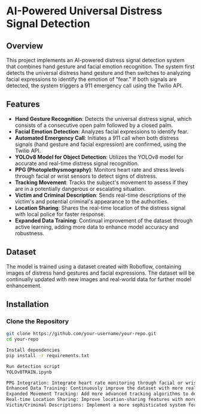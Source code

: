 # AI-Powered Universal Distress Signal Detection

## Overview

This project implements an AI-powered distress signal detection system that combines hand gesture and facial emotion recognition. The system first detects the universal distress hand gesture and then switches to analyzing facial expressions to identify the emotion of "fear." If both signals are detected, the system triggers a 911 emergency call using the Twilio API.

## Features

- **Hand Gesture Recognition**: Detects the universal distress signal, which consists of a consecutive open palm followed by a closed palm.
- **Facial Emotion Detection**: Analyzes facial expressions to identify fear.
- **Automated Emergency Call**: Initiates a 911 call when both distress signals (hand gesture and facial expression) are confirmed, using the Twilio API.
- **YOLOv8 Model for Object Detection**: Utilizes the YOLOv8 model for accurate and real-time distress signal recognition.
- **PPG (Photoplethysmography)**: Monitors heart rate and stress levels through facial or wrist sensors to detect signs of distress.
- **Tracking Movement**: Tracks the subject's movement to assess if they are in a potentially dangerous or escalating situation.
- **Victim and Criminal Description**: Sends real-time descriptions of the victim's and potential criminal's appearance to the authorities.
- **Location Sharing**: Shares the real-time location of the distress signal with local police for faster response.
- **Expanded Data Training**: Continual improvement of the dataset through active learning, adding more data to enhance model accuracy and robustness.

## Dataset

The model is trained using a dataset created with Roboflow, containing images of distress hand gestures and facial expressions. The dataset will be continually updated with new images and real-world data for further model enhancement.

## Installation

### Clone the Repository

```bash
git clone https://github.com/your-username/your-repo.git
cd your-repo

Install dependencies
pip install -r requirements.txt

Run detection script
YOLOv8TRAIN.ipynb

PPG Integration: Integrate heart rate monitoring through facial or wrist sensors to detect distress through physiological signals.
Enhanced Data Training: Continuously improve the dataset with more real-world images, diverse scenarios, and edge cases.
Expanded Movement Tracking: Add more advanced tracking algorithms to detect potential threats based on movement and posture.
Real-time Location Sharing: Improve location-sharing features with more precise GPS tracking to provide better guidance to emergency responders.
Victim/Criminal Descriptions: Implement a more sophisticated system for real-time description sharing with authorities, including physical details like clothing, height, and distinguishing features.
